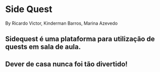 # Side Quest
By Ricardo Victor, Kinderman Barros, Marina Azevedo

## Sidequest é uma plataforma para utilização de quests em sala de aula.

## Dever de casa nunca foi tão divertido!
    